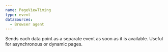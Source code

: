 ```yaml
---
name: PageViewTiming
type: event
dataSources:
  - Browser agent
---
```


Sends each data point as a separate event as soon as it is available. Useful for asynchronous or dynamic pages.